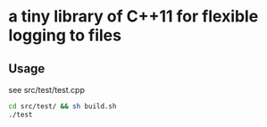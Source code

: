 # a tiny library of C++11 for flexible logging to files
## Usage
see src/test/test.cpp
``` bash
cd src/test/ && sh build.sh
./test
```
